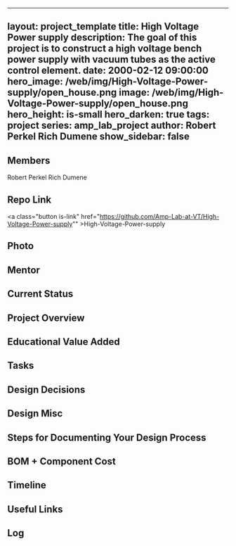
---
layout: project_template
title: High Voltage Power supply
description: The goal of this project is to construct a high voltage bench power supply with vacuum tubes as the active control element.
date: 2000-02-12 09:00:00
hero_image: /web/img/High-Voltage-Power-supply/open_house.png
image: /web/img/High-Voltage-Power-supply/open_house.png
hero_height: is-small
hero_darken: true
tags: project
series: amp_lab_project
author: Robert Perkel
Rich Dumene
show_sidebar: false
---



## Members
Robert Perkel
Rich Dumene

## Repo Link
<a class="button is-link" href="https://github.com/Amp-Lab-at-VT/High-Voltage-Power-supply"" >High-Voltage-Power-supply</a>

## Photo

## Mentor

## Current Status

## Project Overview


## Educational Value Added


## Tasks

## Design Decisions

## Design Misc

## Steps for Documenting Your Design Process

## BOM + Component Cost

## Timeline

## Useful Links

## Log
            